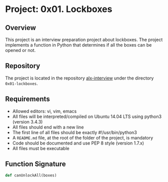 # Project: 0x01. Lockboxes

## Overview

This project is an interview preparation project about lockboxes. The project implements a function in Python that determines if all the boxes can be opened or not.

## Repository

The project is located in the repository
[alx-interview](https://github.com/Obelem/alx-interview/0x01-lockboxes) under the directory `0x01-lockboxes`.

## Requirements

- Allowed editors: vi, vim, emacs
- All files will be interpreted/compiled on Ubuntu 14.04 LTS using python3 (version 3.4.3)
- All files should end with a new line
- The first line of all files should be exactly #!/usr/bin/python3
- A `README.md` file, at the root of the folder of the project, is mandatory
- Code should be documented and use PEP 8 style (version 1.7.x)
- All files must be executable

## Function Signature

```python
def canUnlockAll(boxes)
```
